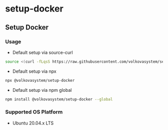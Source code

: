 #	setup-docker

##	Setup Docker

###	Usage

* Default setup via source-curl
```bash
source <(curl -fLqsS https://raw.githubusercontent.com/volkovasystem/setup-docker/main/setup-docker.sh)
```

* Default setup via npx
```bash
npx @volkovasystem/setup-docker
```

* Default setup via npm global
```bash
npm install @volkovasystem/setup-docker --global
```

###	Supported OS Platform

* Ubuntu 20.04.x LTS
